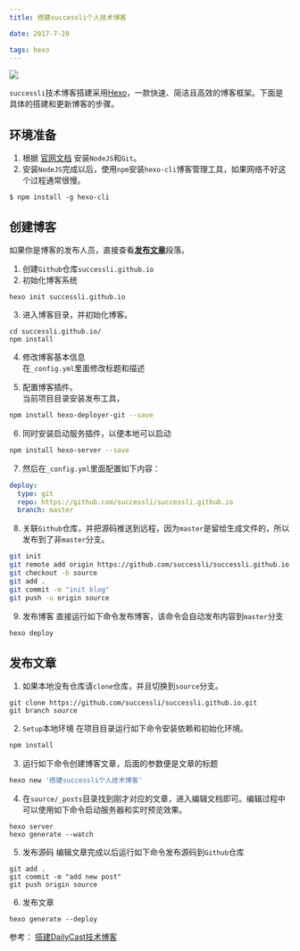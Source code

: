 ```yaml
---
title: 搭建successli个人技术博客

date: 2017-7-20

tags: hexo
---
```


![](http://pccmxww5q.bkt.clouddn.com/GitHub+HEXO.png?imageView2/0/w/560/h/380/q/100 "")

<!-- more -->


`successli`技术博客搭建采用[Hexo](https://hexo.io/zh-cn/index.html)，一款快速、简洁且高效的博客框架。下面是具体的搭建和更新博客的步骤。

## 环境准备

1. 根据 [官网文档](https://hexo.io/zh-cn/docs/index.html) 安装`NodeJS`和`Git`。
2.  安装`NodeJS`完成以后，使用`npm`安装`hexo-cli`博客管理工具，如果网络不好这个过程通常很慢。

```shell
$ npm install -g hexo-cli
```

## 创建博客

如果你是博客的发布人员，直接查看[**发布文章**](#发布文章)段落。
1. 创建`Github`仓库`successli.github.io`
2. 初始化博客系统

```shell
hexo init successli.github.io
```

3. 进入博客目录，并初始化博客。

```shell
cd successli.github.io/
npm install
```

4. 修改博客基本信息  
在`_config.yml`里面修改标题和描述

5. 配置博客插件。  
当前项目目录安装发布工具，

```sh
npm install hexo-deployer-git --save
```

6. 同时安装启动服务插件，以便本地可以启动
```sh
npm install hexo-server --save
```
7. 然后在`_config.yml`里面配置如下内容：
```yml
deploy: 
  type: git
  repo: https://github.com/successli/successli.github.io
  branch: master
```
8. 关联`Github`仓库，并把源码推送到远程，因为`master`是留给生成文件的，所以发布到了非`master`分支。
```sh
git init
git remote add origin https://github.com/successli/successli.github.io.git
git checkout -b source
git add .
git commit -m "init blog"
git push -u origin source
```
9. 发布博客
直接运行如下命令发布博客，该命令会自动发布内容到`master`分支
```sh
hexo deploy
```

## 发布文章
1. 如果本地没有仓库请`clone`仓库，并且切换到`source`分支。
```
git clone https://github.com/successli/successli.github.io.git
git branch source
```
2. `Setup`本地环境
在项目目录运行如下命令安装依赖和初始化环境。
```sh
npm install
```
3. 运行如下命令创建博客文章，后面的参数便是文章的标题
```sh 
hexo new '搭建successli个人技术博客'
```
4. 在`source/_posts`目录找到刚才对应的文章，进入编辑文档即可。编辑过程中可以使用如下命令启动服务器和实时预览效果。
```
hexo server
hexo generate --watch
```
5. 发布源码 
编辑文章完成以后运行如下命令发布源码到`Github`仓库
```
git add .
git commit -m "add new post"
git push origin source
```
6. 发布文章
```
hexo generate --deploy
```


参考： [搭建DailyCast技术博客](https://dailycast.github.io/搭建DailyCast技术博客/)